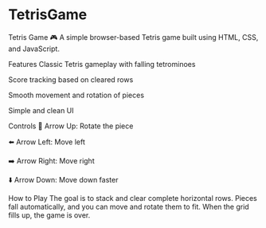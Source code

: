 # TetrisGame
Tetris Game 🎮
A simple browser-based Tetris game built using HTML, CSS, and JavaScript.

Features
Classic Tetris gameplay with falling tetrominoes

Score tracking based on cleared rows

Smooth movement and rotation of pieces

Simple and clean UI

Controls
🔼 Arrow Up: Rotate the piece

⬅️ Arrow Left: Move left

➡️ Arrow Right: Move right

⬇️ Arrow Down: Move down faster

How to Play
The goal is to stack and clear complete horizontal rows. Pieces fall automatically, and you can move and rotate them to fit. When the grid fills up, the game is over.
